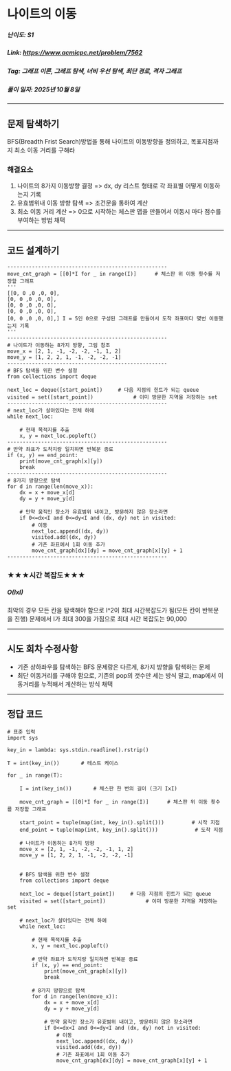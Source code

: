 # 나이트의 이동
##### 난이도: ***S1***
##### Link: https://www.acmicpc.net/problem/7562
##### Tag:  그래프 이론, 그래프 탐색, 너비 우선 탐색, 최단 경로, 격자 그래프
##### 풀이 일자: 2025년 10월 8일
***
## 문제 탐색하기
BFS(Breadth Frist Search)방법을 통해 나이트의 이동방향을 정의하고, 목표지점까지 최소 이동 거리를 구해라

### 해결요소
1. 나이트의 8가지 이동방향 결정 => dx, dy 리스트 형태로 각 좌표별 어떻게 이동하는지 기록
2. 유효범위내 이동 방향 탐색 => 조건문을 통하여 계산
3. 최소 이동 거리 계산 => 0으로 시작하는 체스판 맵을 만들어서 이동시 마다 점수를 부여하는 방법 채택

***
## 코드 설계하기
```
----------------------------------------------------
move_cnt_graph = [[0]*I for _ in range(I)]		# 체스판 위 이동 횟수를 저장할 그래프
'''
[[0, 0 ,0 ,0, 0],
[0, 0 ,0 ,0, 0],
[0, 0 ,0 ,0, 0],
[0, 0 ,0 ,0, 0],
[0, 0 ,0 ,0, 0],] I = 5인 0으로 구성된 그래프를 만들어서 도착 좌표마다 몇번 이동했는지 기록
''' 
----------------------------------------------------
# 나이트가 이동하는 8가지 방향, 그림 참조
move_x = [2, 1, -1, -2, -2, -1, 1, 2]
move_y = [1, 2, 2, 1, -1, -2, -2, -1]
----------------------------------------------------
# BFS 탐색을 위한 변수 설정
from collections import deque

next_loc = deque([start_point])		# 다음 지점의 힌트가 되는 queue
visited = set([start_point])			 # 이미 방문한 지역을 저장하는 set
----------------------------------------------------
# next_loc가 살아있다는 전체 하에
while next_loc:
	
	# 현재 목적지를 추출
	x, y = next_loc.popleft()
----------------------------------------------------
# 만약 좌표가 도착지랑 일치하면 반복문 종료
if (x, y) == end_point:
	print(move_cnt_graph[x][y])
	break
----------------------------------------------------
# 8가지 방향으로 탐색
for d in range(len(move_x)):
	dx = x + move_x[d]
	dy = y + move_y[d]
	
	# 만약 움직인 장소가 유효범위 내이고, 방문하지 않은 장소라면
	if 0<=dx<I and 0<=dy<I and (dx, dy) not in visited:
		# 이동
		next_loc.append((dx, dy))
		visited.add((dx, dy))
		# 기존 좌표에서 1회 이동 추가
		move_cnt_graph[dx][dy] = move_cnt_graph[x][y] + 1
----------------------------------------------------
```
### ★★★시간 복잡도★★★
##### O(IxI)
최악의 경우 모든 칸을 탐색해야 함으로 I^2이 최대 시간복잡도가 됨(모든 칸이 반복문을 진행)
문제에서 I가 최대 300을 가짐으로 최대 시간 복잡도는 90,000
***
## 시도 회차 수정사항
- 기존 상하좌우를 탐색하는 BFS 문제랑은 다르게, 8가지 방향을 탐색하는 문제
- 최단 이동거리를 구해야 함으로, 기존의 pop의 갯수만 세는 방식 말고, map에서 이동거리를 누적해서 계산하는 방식 채택

***
## 정답 코드
```
# 표준 입력
import sys

key_in = lambda: sys.stdin.readline().rstrip()

T = int(key_in())		# 테스트 케이스

for _ in range(T):
    
	I = int(key_in())		# 체스판 한 변의 길이 (크기 IxI)

	move_cnt_graph = [[0]*I for _ in range(I)]		# 체스판 위 이동 횟수를 저장할 그래프

	start_point = tuple(map(int, key_in().split()))			# 시작 지점
	end_point = tuple(map(int, key_in().split()))			 # 도착 지점

	# 나이트가 이동하는 8가지 방향
	move_x = [2, 1, -1, -2, -2, -1, 1, 2]
	move_y = [1, 2, 2, 1, -1, -2, -2, -1]


	# BFS 탐색을 위한 변수 설정
	from collections import deque

	next_loc = deque([start_point])		# 다음 지점의 힌트가 되는 queue
	visited = set([start_point])			 # 이미 방문한 지역을 저장하는 set

	# next_loc가 살아있다는 전체 하에
	while next_loc:
		
		# 현재 목적지를 추출
		x, y = next_loc.popleft()
		
		# 만약 좌표가 도착지랑 일치하면 반복문 종료
		if (x, y) == end_point:
			print(move_cnt_graph[x][y])
			break
		
		# 8가지 방향으로 탐색
		for d in range(len(move_x)):
			dx = x + move_x[d]
			dy = y + move_y[d]
			
			# 만약 움직인 장소가 유효범위 내이고, 방문하지 않은 장소라면
			if 0<=dx<I and 0<=dy<I and (dx, dy) not in visited:
				# 이동
				next_loc.append((dx, dy))
				visited.add((dx, dy))
				# 기존 좌표에서 1회 이동 추가
				move_cnt_graph[dx][dy] = move_cnt_graph[x][y] + 1
				
```